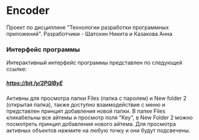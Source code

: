 # Encoder
Проект по дисциплине "Технологии разработки программных приложений".
Разработчики - Шатохин Никита и Казакова Анна 

### Интерфейс программы 
Интерактивный интерфейс программы представлен по следующей ссылке:
##### *https://bit.ly/2PQlByE* 
Активны для просмотра папки Files (папка с паролем) и New folder 2 (открытая папка), также доступно взаимодействие с меню и представлен принцип добавления новой папки. В папке Files кликабельны все айтемы и просмотр поля "Key", в New Folder 2 можно посмотреть принцип добавления нового айтема.
Для просмотра активных объектов нажмите на любую точку и они будут подсвечены.